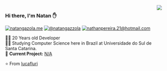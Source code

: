 <img align='right' src="https://github-readme-stats.vercel.app/api?username=Natan19&show_icons=true">

### Hi there, I'm Natan :raised_hand:

[![natangazola.me](https://img.shields.io/static/v1?label=natangazola.me&message=%20&color=yellow&logo=&style=flat-square&logoColor=white)](https://natangazola.me/)
[![@natangazzola](https://img.shields.io/static/v1?label=@natangazzola&message=%20&color=orange&logo=Instagram&style=flat-square&logoColor=white)](https://www.instagram.com/natangazzola/)
[![nathanpereira.21@hotmail.com](https://img.shields.io/static/v1?label=nathanpereira.21@hotmail.com&message=%20&color=red&logo=gmail&style=flat-square&logoColor=white)](mailto:nathanpereira.21@hotmail.com)
  
  
👨‍💻 20 Years old Developer  
👨‍🎓 Studying Computer Science here in Brazil at Universidade do Sul de Santa Catarina.  
🚧 **Current Project:** [N/A](https://github.com/natan19)

⭐️ From [lucafluri](https://github.com/lucafluri)

